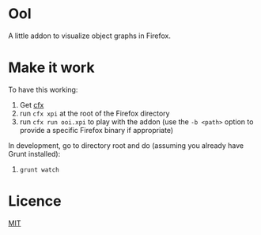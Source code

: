 # OoI

A little addon to visualize object graphs in Firefox.

# Make it work

To have this working:

1. Get [cfx](https://addons.mozilla.org/en-US/developers/docs/sdk/latest/dev-guide/tutorials/getting-started-with-cfx.html)
1. run ````cfx xpi```` at the root of the Firefox directory
1. run ````cfx run ooi.xpi```` to play with the addon (use the ````-b <path>```` option to provide a specific Firefox binary if appropriate)


In development, go to directory root and do (assuming you already have Grunt installed):

1. ````grunt watch````

# Licence

[MIT](./licence)
